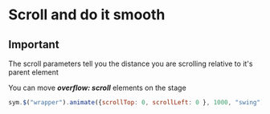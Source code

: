 # Scroll and do it smooth


## Important 


The scroll parameters tell you the distance you are scrolling relative to it's parent element

You can move ***overflow: scroll*** elements on the stage
```Javascript
sym.$("wrapper").animate({scrollTop: 0, scrollLeft: 0 }, 1000, "swing");
```



